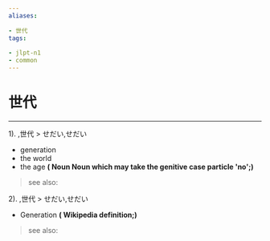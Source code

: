 ```yaml
---
aliases:
    
- 世代
tags:
    
- jlpt-n1
- common
---
```


# 世代
---
1).
,世代 > せだい,せだい

- generation
- the world
- the age
**( Noun Noun which may take the genitive case particle 'no';)**
> see also: 
            
2).
,世代 > せだい,せだい

- Generation
**( Wikipedia definition;)**
> see also: 
            